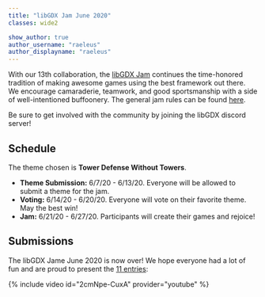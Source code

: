 ```yaml
---
title: "libGDX Jam June 2020"
classes: wide2

show_author: true
author_username: "raeleus"
author_displayname: "raeleus"
---
```


With our 13th collaboration, the [libGDX Jam](https://itch.io/jam/libgdx-jam-june-2020) continues the time-honored tradition of making awesome games using the best framework out there. We encourage camaraderie, teamwork, and good sportsmanship with a side of well-intentioned buffoonery. The general jam rules can be found [here](/community/jams/).

Be sure to get involved with the community by joining the libGDX discord server!

## Schedule
The theme chosen is **Tower Defense Without Towers**.

- **Theme Submission:** 6/7/20 - 6/13/20. Everyone will be allowed to submit a theme for the jam.
- **Voting:** 6/14/20 - 6/20/20.  Everyone will vote on their favorite theme. May the best win!
- **Jam:** 6/21/20 - 6/27/20. Participants will create their games and rejoice!



## Submissions
The libGDX Jame June 2020 is now over! We hope everyone had a lot of fun and are proud to present the [11 entries](https://itch.io/jam/libgdx-jam-june-2020/entries):

{% include video id="2cmNpe-CuxA" provider="youtube" %}
